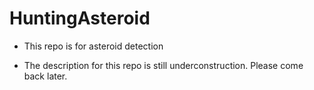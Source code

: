 # HuntingAsteroid

- This repo is for asteroid detection

- The description for this repo is still underconstruction. Please come back later.
